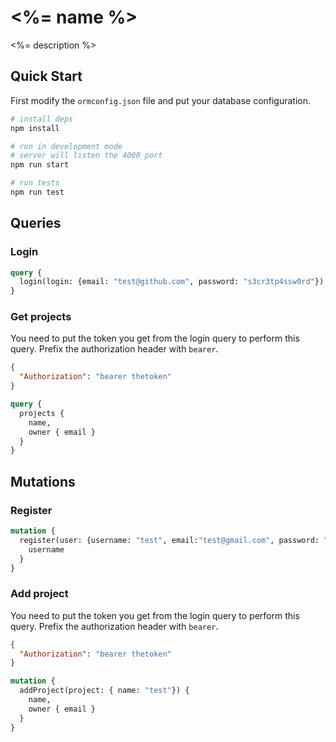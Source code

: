 # <%= name %>

<%= description %>

## Quick Start

First modify the `ormconfig.json` file and put your database configuration.

```bash
# install deps
npm install

# run in development mode
# server will listen the 4000 port
npm run start

# run tests
npm run test
```

## Queries

### Login

```graphql
query {
  login(login: {email: "test@github.com", password: "s3cr3tp4ssw0rd"})
}
```

### Get projects

You need to put the token you get from the login query to perform this query. Prefix the authorization header with `bearer`.

```json
{
  "Authorization": "bearer thetoken"
}
```

```graphql
query {
  projects { 
    name,
    owner { email }
  }
} 
```

## Mutations

### Register

```graphql
mutation {
  register(user: {username: "test", email:"test@gmail.com", password: "pass", confirmPassword: "pass"}) {
    username
  }
}
```

### Add project

You need to put the token you get from the login query to perform this query. Prefix the authorization header with `bearer`.

```json
{
  "Authorization": "bearer thetoken"
}
```

```graphql
mutation {
  addProject(project: { name: "test"}) {
    name,
    owner { email }
  }
}
```
